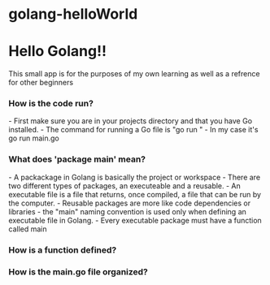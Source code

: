 # golang-helloWorld


<h1> Hello Golang!!</h1>

<p>This small app is for the purposes of my own learning as well as a refrence for other beginners</p>

<h3>How is the code run?</h3>

<p>
    - First make sure you are in your projects directory
    and that you have Go installed.
    - The command for running a Go file is "go run <filename>"
    - In my case it's go run main.go
</P>


<h3>What does 'package main' mean?</h3>
- A packackage in Golang is basically the project or workspace
- There are two different types of packages, an executeable and a reusable.
- An executable file is a file that returns, once compiled, a file that can be run by the computer.
- Reusable packages are more like code dependencies or libraries
- the "main" naming convention is used only when defining an executable file in Golang.
- Every executable package must have a function called main
    

<h3>How is a function defined?</h3>

<h3>How is the main.go file organized?</h3>

